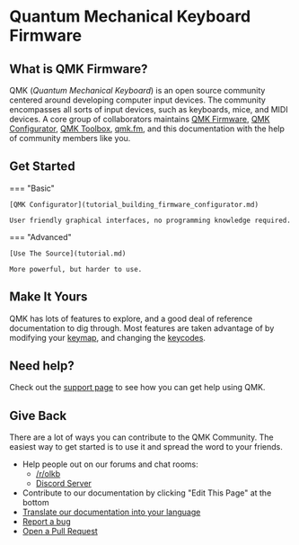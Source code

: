 # Quantum Mechanical Keyboard Firmware

## What is QMK Firmware?

QMK (*Quantum Mechanical Keyboard*) is an open source community centered around developing computer input devices. The community encompasses all sorts of input devices, such as keyboards, mice, and MIDI devices. A core group of collaborators maintains [QMK Firmware](https://github.com/qmk/qmk_firmware), [QMK Configurator](https://config.qmk.fm), [QMK Toolbox](https://github.com/qmk/qmk_toolbox), [qmk.fm](https://qmk.fm), and this documentation with the help of community members like you.

## Get Started

=== "Basic"

    [QMK Configurator](tutorial_building_firmware_configurator.md)

    User friendly graphical interfaces, no programming knowledge required.

=== "Advanced"

    [Use The Source](tutorial.md)

    More powerful, but harder to use.

## Make It Yours

QMK has lots of features to explore, and a good deal of reference documentation to dig through. Most features are taken advantage of by modifying your [keymap](keymap.md), and changing the [keycodes](keycodes.md).

## Need help?

Check out the [support page](support.md) to see how you can get help using QMK.

## Give Back

There are a lot of ways you can contribute to the QMK Community. The easiest way to get started is to use it and spread the word to your friends.

* Help people out on our forums and chat rooms:
    * [/r/olkb](https://www.reddit.com/r/olkb/)
    * [Discord Server](https://discord.gg/Uq7gcHh)
* Contribute to our documentation by clicking "Edit This Page" at the bottom
* [Translate our documentation into your language](translating.md)
* [Report a bug](https://github.com/qmk/qmk_firmware/issues/new/choose)
* [Open a Pull Request](contributing.md)
